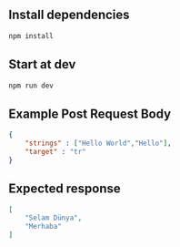 ## Install dependencies
```bash
npm install	
```
## Start at dev
```bash
npm run dev	
```
## Example Post Request Body
```json
{
	"strings" : ["Hello World","Hello"],
	"target" : "tr"
}	
```
## Expected response
```json
[
	"Selam Dünya",
	"Merhaba"
]	
```
